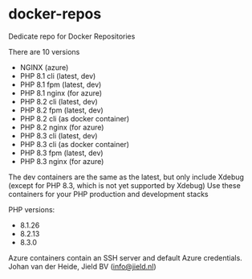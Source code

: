 # docker-repos

Dedicate repo for Docker Repositories

There are 10 versions

* NGINX (azure)
* PHP 8.1 cli (latest, dev)
* PHP 8.1 fpm (latest, dev)
* PHP 8.1 nginx (for azure)
* PHP 8.2 cli (latest, dev)
* PHP 8.2 fpm (latest, dev)
* PHP 8.2 cli (as docker container)
* PHP 8.2 nginx (for azure)
* PHP 8.3 cli (latest, dev)
* PHP 8.3 cli (as docker container)
* PHP 8.3 fpm (latest, dev)
* PHP 8.3 nginx (for azure)

The dev containers are the same as the latest, but only include Xdebug (except for PHP 8.3, which is not yet supported by Xdebug)
Use these containers for your PHP production and development stacks

PHP versions: 

- 8.1.26
- 8.2.13
- 8.3.0

Azure containers contain an SSH server and default Azure credentials.
Johan van der Heide, Jield BV (info@jield.nl)